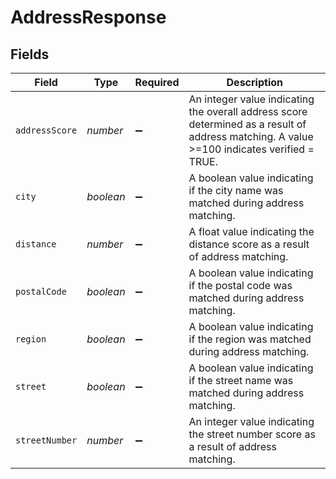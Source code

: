 # AddressResponse


## Fields

| Field                                                                                                                                      | Type                                                                                                                                       | Required                                                                                                                                   | Description                                                                                                                                |
| ------------------------------------------------------------------------------------------------------------------------------------------ | ------------------------------------------------------------------------------------------------------------------------------------------ | ------------------------------------------------------------------------------------------------------------------------------------------ | ------------------------------------------------------------------------------------------------------------------------------------------ |
| `addressScore`                                                                                                                             | *number*                                                                                                                                   | :heavy_minus_sign:                                                                                                                         | An integer value indicating the overall address score determined as a result of address matching. A value >=100 indicates verified = TRUE. |
| `city`                                                                                                                                     | *boolean*                                                                                                                                  | :heavy_minus_sign:                                                                                                                         | A boolean value indicating if the city name was matched during address matching.                                                           |
| `distance`                                                                                                                                 | *number*                                                                                                                                   | :heavy_minus_sign:                                                                                                                         | A float value indicating the distance score as a result of address matching.                                                               |
| `postalCode`                                                                                                                               | *boolean*                                                                                                                                  | :heavy_minus_sign:                                                                                                                         | A boolean value indicating if the postal code was matched during address matching.                                                         |
| `region`                                                                                                                                   | *boolean*                                                                                                                                  | :heavy_minus_sign:                                                                                                                         | A boolean value indicating if the region was matched during address matching.                                                              |
| `street`                                                                                                                                   | *boolean*                                                                                                                                  | :heavy_minus_sign:                                                                                                                         | A boolean value indicating if the street name was matched during address matching.                                                         |
| `streetNumber`                                                                                                                             | *number*                                                                                                                                   | :heavy_minus_sign:                                                                                                                         | An integer value indicating the street number score as a result of address matching.                                                       |